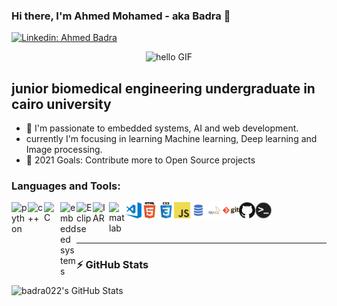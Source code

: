 ### Hi there, I'm Ahmed Mohamed - aka Badra 👋
[![Linkedin: Ahmed Badra](https://img.shields.io/badge/-Ahmed_Badra-blue?style=flat-square&logo=Linkedin&logoColor=white&link=https://www.linkedin.com/in/ahmed-badra-490b7b165/)](https://www.linkedin.com/in/ahmed-badra-490b7b165/)

<div align="center">
    <img width="500px" alt="hello GIF" src="https://cdn.dribbble.com/users/84109/screenshots/2811872/robot.gif">
</div>

## junior biomedical engineering undergraduate in cairo university

- 🌱 I'm passionate to embedded systems, AI and web development.
- currently I'm focusing in learning Machine learning, Deep learning and Image processing.
- 🥅 2021 Goals: Contribute more to Open Source projects

<!-- [<img align="left" alt="codeSTACKr | YouTube" width="22px" src="https://cdn.jsdelivr.net/npm/simple-icons@v3/icons/youtube.svg" />][youtube] -->
<!-- [<img align="left" alt="codeSTACKr | Twitter" width="22px" src="https://cdn.jsdelivr.net/npm/simple-icons@v3/icons/twitter.svg" />][twitter] -->
<!-- [<img align="left" alt="badra069" width="22px" src="https://cdn.jsdelivr.net/npm/simple-icons@v3/icons/linkedin.svg" />](https://www.linkedin.com/in/ahmed-badra-490b7b165/) -->
<!-- [<img align="left" alt="codeSTACKr | Instagram" width="22px" src="https://cdn.jsdelivr.net/npm/simple-icons@v3/icons/instagram.svg" />][instagram] -->

### Languages and Tools:

<img align="left" alt="python" width="26px" src="https://cdn3.iconfinder.com/data/icons/logos-and-brands-adobe/512/267_Python-512.png" />
<img align="left" alt="c++" width="26px" src="https://user-images.githubusercontent.com/42747200/46140125-da084900-c26d-11e8-8ea7-c45ae6306309.png" />
<img align="left" alt="C" width="26px" src="https://cdn.iconscout.com/icon/free/png-512/c-programming-569564.png" />
<img align="left" alt="embedded systems" width="26px" src="https://micro.ros.org/img/logonav.png" />
<img align="left" alt="Eclipse" width="26px" src="https://user-images.githubusercontent.com/11943860/46922529-b28cdc80-cfe0-11e8-9aec-0091161d3599.png" />
<img align="left" alt="IAR" width="26px" src="https://iconape.com/wp-content/png_logo_vector/iar-systems-logo.png" />
<img align="left" alt="matlab" width="26px" src="https://doc.opendtect.org/6.0.0/doc/od_userdoc/content/resources/images/appendix_f/matlab.jpeg" />
<img align="left" alt="Visual Studio Code" width="26px" src="https://raw.githubusercontent.com/github/explore/80688e429a7d4ef2fca1e82350fe8e3517d3494d/topics/visual-studio-code/visual-studio-code.png" />
<img align="left" alt="HTML5" width="26px" src="https://raw.githubusercontent.com/github/explore/80688e429a7d4ef2fca1e82350fe8e3517d3494d/topics/html/html.png" />
<img align="left" alt="CSS3" width="26px" src="https://raw.githubusercontent.com/github/explore/80688e429a7d4ef2fca1e82350fe8e3517d3494d/topics/css/css.png" />
<img align="left" alt="JavaScript" width="26px" src="https://raw.githubusercontent.com/github/explore/80688e429a7d4ef2fca1e82350fe8e3517d3494d/topics/javascript/javascript.png" />
<img align="left" alt="SQL" width="26px" src="https://raw.githubusercontent.com/github/explore/80688e429a7d4ef2fca1e82350fe8e3517d3494d/topics/sql/sql.png" />
<img align="left" alt="MySQL" width="26px" src="https://raw.githubusercontent.com/github/explore/80688e429a7d4ef2fca1e82350fe8e3517d3494d/topics/mysql/mysql.png" />
<img align="left" alt="Git" width="26px" src="https://raw.githubusercontent.com/github/explore/80688e429a7d4ef2fca1e82350fe8e3517d3494d/topics/git/git.png" />
<img align="left" alt="GitHub" width="26px" src="https://raw.githubusercontent.com/github/explore/78df643247d429f6cc873026c0622819ad797942/topics/github/github.png" />
<img align="left" alt="Terminal" width="26px" src="https://raw.githubusercontent.com/github/explore/80688e429a7d4ef2fca1e82350fe8e3517d3494d/topics/terminal/terminal.png" />

<br />
<br />
<br />

---

### :zap: GitHub Stats
<img align="left" alt="badra022's GitHub Stats" src="https://github-readme-stats.vercel.app/api?username=badra022&show_icons=true&hide_border=true" />


